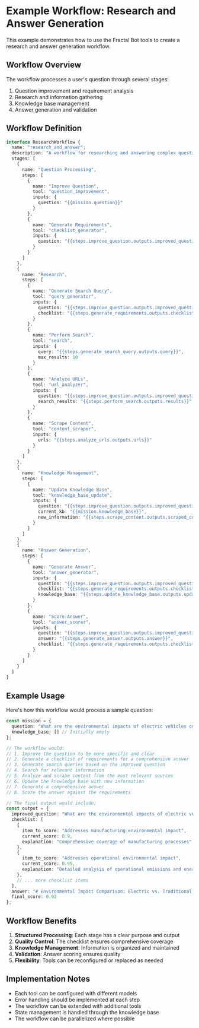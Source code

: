# Example Workflow: Research and Answer Generation

This example demonstrates how to use the Fractal Bot tools to create a research and answer generation workflow.

## Workflow Overview

The workflow processes a user's question through several stages:
1. Question improvement and requirement analysis
2. Research and information gathering
3. Knowledge base management
4. Answer generation and validation

## Workflow Definition

```typescript
interface ResearchWorkflow {
  name: "research_and_answer";
  description: "A workflow for researching and answering complex questions";
  stages: [
    {
      name: "Question Processing",
      steps: [
        {
          name: "Improve Question",
          tool: "question_improvement",
          inputs: {
            question: "{{mission.question}}"
          }
        },
        {
          name: "Generate Requirements",
          tool: "checklist_generator",
          inputs: {
            question: "{{steps.improve_question.outputs.improved_question}}"
          }
        }
      ]
    },
    {
      name: "Research",
      steps: [
        {
          name: "Generate Search Query",
          tool: "query_generator",
          inputs: {
            question: "{{steps.improve_question.outputs.improved_question}}",
            checklist: "{{steps.generate_requirements.outputs.checklist}}"
          }
        },
        {
          name: "Perform Search",
          tool: "search",
          inputs: {
            query: "{{steps.generate_search_query.outputs.query}}",
            max_results: 10
          }
        },
        {
          name: "Analyze URLs",
          tool: "url_analyzer",
          inputs: {
            question: "{{steps.improve_question.outputs.improved_question}}",
            search_results: "{{steps.perform_search.outputs.results}}"
          }
        },
        {
          name: "Scrape Content",
          tool: "content_scraper",
          inputs: {
            urls: "{{steps.analyze_urls.outputs.urls}}"
          }
        }
      ]
    },
    {
      name: "Knowledge Management",
      steps: [
        {
          name: "Update Knowledge Base",
          tool: "knowledge_base_update",
          inputs: {
            question: "{{steps.improve_question.outputs.improved_question}}",
            current_kb: "{{mission.knowledge_base}}",
            new_information: "{{steps.scrape_content.outputs.scraped_content}}"
          }
        }
      ]
    },
    {
      name: "Answer Generation",
      steps: [
        {
          name: "Generate Answer",
          tool: "answer_generator",
          inputs: {
            question: "{{steps.improve_question.outputs.improved_question}}",
            checklist: "{{steps.generate_requirements.outputs.checklist}}",
            knowledge_base: "{{steps.update_knowledge_base.outputs.updated_kb}}"
          }
        },
        {
          name: "Score Answer",
          tool: "answer_scorer",
          inputs: {
            question: "{{steps.improve_question.outputs.improved_question}}",
            answer: "{{steps.generate_answer.outputs.answer}}",
            checklist: "{{steps.generate_requirements.outputs.checklist}}"
          }
        }
      ]
    }
  ]
}
```

## Example Usage

Here's how this workflow would process a sample question:

```typescript
const mission = {
  question: "What are the environmental impacts of electric vehicles compared to traditional cars?",
  knowledge_base: [] // Initially empty
};

// The workflow would:
// 1. Improve the question to be more specific and clear
// 2. Generate a checklist of requirements for a comprehensive answer
// 3. Generate search queries based on the improved question
// 4. Search for relevant information
// 5. Analyze and scrape content from the most relevant sources
// 6. Update the knowledge base with new information
// 7. Generate a comprehensive answer
// 8. Score the answer against the requirements

// The final output would include:
const output = {
  improved_question: "What are the environmental impacts of electric vehicles compared to traditional internal combustion engine vehicles, considering factors such as manufacturing, operation, and end-of-life disposal?",
  checklist: [
    {
      item_to_score: "Addresses manufacturing environmental impact",
      current_score: 0.9,
      explanation: "Comprehensive coverage of manufacturing processes"
    },
    {
      item_to_score: "Addresses operational environmental impact",
      current_score: 0.95,
      explanation: "Detailed analysis of operational emissions and energy use"
    },
    // ... more checklist items
  ],
  answer: "# Environmental Impact Comparison: Electric vs. Traditional Vehicles\n\n## Manufacturing Impact\n...\n## Operational Impact\n...\n## End-of-Life Impact\n...",
  final_score: 0.92
};
```

## Workflow Benefits

1. **Structured Processing**: Each stage has a clear purpose and output
2. **Quality Control**: The checklist ensures comprehensive coverage
3. **Knowledge Management**: Information is organized and maintained
4. **Validation**: Answer scoring ensures quality
5. **Flexibility**: Tools can be reconfigured or replaced as needed

## Implementation Notes

- Each tool can be configured with different models
- Error handling should be implemented at each step
- The workflow can be extended with additional tools
- State management is handled through the knowledge base
- The workflow can be parallelized where possible 